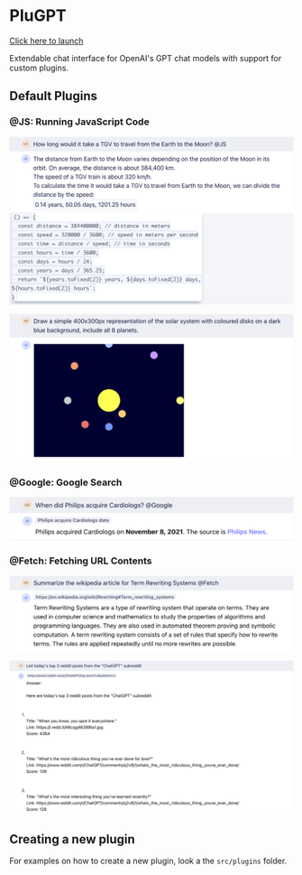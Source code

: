 
# PluGPT

[Click here to launch](https://nathsou.github.io/plugpt/)

Extendable chat interface for OpenAI's GPT chat models with support for custom plugins.

## Default Plugins

### @JS: Running JavaScript Code

![JS Plugin - simple computation](resources/js-plugin.png)

![JS Plugin - canvas rendering](resources/solar-system.png)

### @Google: Google Search

![Google Plugin](resources/google-search.png)

### @Fetch: Fetching URL Contents

![Wikipedia article summarization](resources/summarization.png)

![Fetch reddit APU](resources/fetch-reddit.png)

## Creating a new plugin

For examples on how to create a new plugin, look a the `src/plugins` folder.
